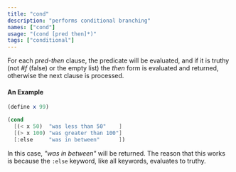 ```yaml
---
title: "cond"
description: "performs conditional branching"
names: ["cond"]
usage: "(cond [pred then]*)"
tags: ["conditional"]
---
```


For each _pred-then_ clause, the predicate will be evaluated, and if it is truthy (not _#f_ (false) or the empty list) the _then_ form is evaluated and returned, otherwise the next clause is processed.

#### An Example

```scheme
(define x 99)

(cond
  [(< x 50)  "was less than 50"    ]
  [(> x 100) "was greater than 100"]
  [:else     "was in between"      ])
```

In this case, _"was in between"_ will be returned. The reason that this works is because the `:else` keyword, like all keywords, evaluates to truthy.
